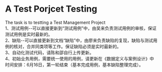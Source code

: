 # <B>A Test Porjcet Testing<br></B>
The task is to testting a Test Management Project<br>
1、测试用例--可以直接更新到“测试用例”中，由吴来负责测试用例的审核，保证测试用例是实时最新的。<br>
2、缺陷--可以直接更新到文档“缺陷”中，由廖来负责缺陷的复现，缺陷与测试用例的核对，合并同类项等工作。保证缺陷必须是实时最新的。<br>
3、自动化测试代码，请陈和邵自行上传更新。<br>
4、初始业务用例，需要统一使用的用例，请更新在《数据定义与案例设计》中<br>
时间安排：6月16日，第一轮结束（基本完成用例，基本缺陷整理完成）。   
